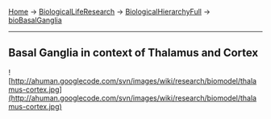 [Home](Home.md) -> [BiologicalLifeResearch](BiologicalLifeResearch.md) -> [BiologicalHierarchyFull](BiologicalHierarchyFull.md) -> [bioBasalGanglia](bioBasalGanglia.md)

---


## Basal Ganglia in context of Thalamus and Cortex ##

![http://ahuman.googlecode.com/svn/images/wiki/research/biomodel/thalamus-cortex.jpg](http://ahuman.googlecode.com/svn/images/wiki/research/biomodel/thalamus-cortex.jpg)